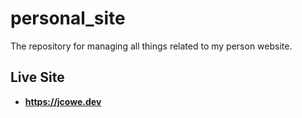 # personal_site

The repository for managing all things related to my person website.

<h2>Live Site</h2>

- <b>https://jcowe.dev</b> 


